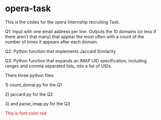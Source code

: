 opera-task
==========

This is the codes for the opera Internship recruiting Task.
<p>Q1: Input with one email address per line. Outputs the 10 domains (or less if there aren't that many) that appear the most often
with a count of the number of times it appears after each domain.</p>
<p>Q2: Python function that implements Jaccard Similarity</p>
<p>Q3: Python function that expands an IMAP UID specification,
including ranges and comma separated lists, into a list of UIDs.</p>
<p>There three python files:</p>
<p>1) count_domai.py for the Q1</p> 
<p>2) jaccard.py for the Q2</p>
<p>3) and parse_imap.py for the Q3</p>
<FONT COLOR="#FF0000">This is font color red</FONT>
